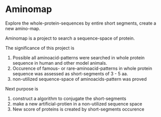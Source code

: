 # Aminomap
Explore the whole-protein-sequences by entire short segments, create a new amino-map.

Aminomap is a project to search a sequence-space of protein.

The significance of this project is 
1. Possible all aminoacid-patterns were searched in whole protein sequence in human and other model animals.
2. Occurence of famous- or rare-aminoacid-patterns in whole protein sequence was assessed as short-segments of 3 - 5 aa.
3. non-utilized sequence-space of aminoacids-pattern was proved

Next purpose is 
1. construct a algorithm to conjugate the short-segments
2. make a new artificial-protien in a non-utilized sequence space
3. New score of proteins is created by short-segments occurence

